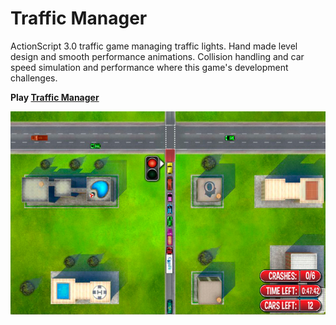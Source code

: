# Traffic Manager

ActionScript 3.0 traffic game managing traffic lights. Hand made level design and smooth performance animations. Collision handling and car speed simulation and performance where this game's development challenges.

**Play [Traffic Manager](https://www.cognifit.com/en/public/game/4088188550/traffic-manager)**

![Traffic Manager screenshot](screenshot.jpg)
